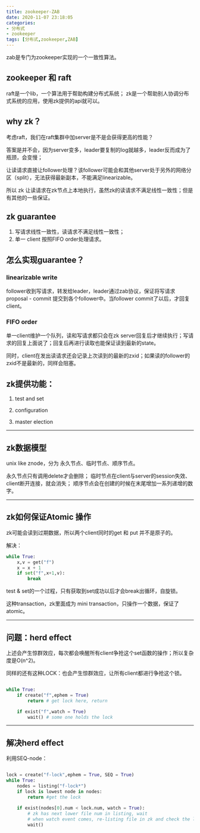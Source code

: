 ```yaml
---
title: zookeeper-ZAB
date: 2020-11-07 23:18:05
categories: 
- 分布式
- zookeeper
tags: [分布式,zookeeper,ZAB]
---
```


zab是专门为zookeeper实现的一个一致性算法。
<!---more--->

## zookeeper 和 raft

raft是一个lib，一个算法用于帮助构建分布式系统；
zk是一个帮助别人协调分布式系统的应用，使用zk提供的api就可以。

## why zk？
考虑raft，我们在raft集群中加server是不是会获得更高的性能？

答案是并不会，因为server变多，leader要复制的log就越多，leader反而成为了瓶颈，会变慢；

让读请求直接让follower处理？该follower可能会和其他server处于另外的网络分区（split），无法获得最新副本，不能满足linearizable。

所以 zk 让读请求在zk节点上本地执行，虽然zk的读请求不满足线性一致性；但是有其他的一些保证。

## zk guarantee 

1. 写请求线性一致性，读请求不满足线性一致性；
2. 单一 client 按照FIFO order处理请求。

## 怎么实现guarantee？

### linearizable write
follower收到写请求，转发给leader，leader通过zab协议，保证将写请求proposal - commit 提交到各个follower中。当follower commit了以后，才回复client。

### FIFO  order

单一client维护一个队列，读和写请求都只会在zk server回复后才继续执行；写请求的回复上面说了；回复后再进行读取也能保证读到最新的state。

同时，client在发出读请求还会记录上次读到的最新的zxid；如果读的follower的zxid不是最新的，同样会阻塞。

## zk提供功能：

1. test and set

2. configuration

3. master election

---

## zk数据模型

unix like znode，分为 永久节点、临时节点、顺序节点。

永久节点只有调用delete才会删除；
临时节点在client与server的session失效、client断开连接，就会消失；
顺序节点会在创建的时候在末尾增加一系列递增的数字。

---

## zk如何保证Atomic 操作

zk可能会读到过期数据，所以两个client同时的get 和 put 并不是原子的。

解决：

```Python
while True:
    x,v = get("f")
    x = x + 1
    if set("f",x+1,v):
        break
```

test & set的一个过程，只有获取到set成功以后才会break出循环，自旋锁。

这种transaction，zk里面成为 mini transaction，只操作一个数据，保证了atomic。

---

## 问题：herd effect

上述会产生惊群效应，每次都会唤醒所有client争抢这个set函数的操作；所以复杂度是O(n^2)。

同样的还有这种LOCK：也会产生惊群效应，让所有client都进行争抢这个锁。

```Python

while True:
    if create("f",ephem = True)
        return # get lock here, return 

    if exist("f",watch = True)
        wait() # some one holds the lock
```

---

## 解决herd effect

利用SEQ-node：

```Python

lock = create("f-lock",ephem = True, SEQ = True)
while True:
    nodes = listing("f-lock*")
    if lock is lowest node in nodes:
        return #get the lock
    
    if exist(nodes[0].num < lock.num, watch = True):
        # zk has next lower file num in listing, wait
        # when watch event comes, re-listing file in zk and check the lowest file num
        wait()

```



